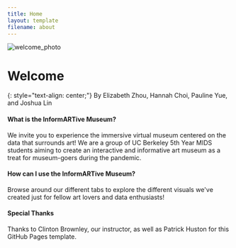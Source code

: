 ```yaml
---
title: Home
layout: template
filename: about
--- 
```


![welcome_photo](http://res.cloudinary.com/simpleview/image/upload/v1570745187/clients/wichita-redesign/Visit_Wichita_Kansas_Wichita_Art_Museum_ab2f81d5-0500-4ccd-af3a-20835143dc89.jpg)

# Welcome
{: style="text-align: center;"}
By Elizabeth Zhou, Hannah Choi, Pauline Yue, and Joshua Lin

#### What is the InformARTive Museum?
We invite you to experience the immersive virtual museum centered on the data that surrounds art! We are a group of UC Berkeley 5th Year MIDS students aiming to create an interactive and informative art museum as a treat for museum-goers during the pandemic. 

#### How can I use the InformARTive Museum?
Browse around our different tabs to explore the different visuals we've created just for fellow art lovers and data enthusiasts!

#### Special Thanks
Thanks to Clinton Brownley, our instructor, as well as Patrick Huston for this GitHub Pages template.
